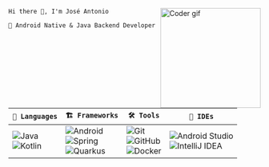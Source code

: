 
`Hi there 👋, I'm José Antonio` <img src="https://i.giphy.com/VekcnHOwOI5So.webp" width="200" align="right" alt="Coder gif"/>

`🌱 Android Native & Java Backend Developer`

| `📝 Languages` | `🏗️ Frameworks` | `🛠️ Tools` | `🧰 IDEs` |
|------------------|-------------------|--------------|-------------|
| ![Java](https://img.shields.io/badge/Java-007396?style=flat-square&logo=OpenJDK&logoColor=white)<br>![Kotlin](https://img.shields.io/badge/Kotlin-7F52FF?style=flat-square&logo=Kotlin&logoColor=white) | ![Android](https://img.shields.io/badge/Android-3DDC84?style=flat-square&logo=Android&logoColor=white)<br>![Spring](https://img.shields.io/badge/Spring-6DB33F?style=flat-square&logo=spring&logoColor=white)<br>![Quarkus](https://img.shields.io/badge/Quarkus-000000?style=flat-square&logo=quarkus&logoColor=white) | ![Git](https://img.shields.io/badge/git-F05032?style=flat-square&logo=git&logoColor=white)<br>![GitHub](https://img.shields.io/badge/github-181717?style=flat-square&logo=github&logoColor=white)<br>![Docker](https://img.shields.io/badge/Docker-2496ED?style=flat-square&logo=docker&logoColor=white) | ![Android Studio](https://img.shields.io/badge/AndroidStudio-3DDC84?style=flat-square&logo=Androidstudio&logoColor=white)<br>![IntelliJ IDEA](https://img.shields.io/badge/IntelliJIDEA-1F51FF?style=flat-square&logo=intellij-idea&logoColor=white) |
